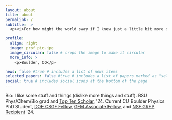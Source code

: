 ```yaml
---
layout: about
title: about
permalink: /
subtitle:  >
  <p><i>For how might the world sway if I knew just a little bit more of everything.<i><p> #<a href='#'>Affiliations</a>.

profile:
  align: right
  image: prof_pic.jpg
  image_circular: false # crops the image to make it circular
  more_info: >
    <p>Boulder, CO</p>

news: false #true # includes a list of news items
selected_papers: false #true # includes a list of papers marked as "selected={true}"
social: true # includes social icons at the bottom of the page
---
```

Bio: I like some stuff and things (dislike more things and stuff). BSU Phys/Chem/Bio grad and [Top Ten Scholar](https://www.boisestate.edu/alumni/awards-and-scholarships/top-ten-scholars/sevio/), '24. Current CU Boulder Physics PhD Student, [DOE CSGF Fellow](https://www.krellinst.org/csgf/about-doe-csgf/news-events/2024-incoming-class), [GEM Associate Fellow](https://www.gemfellowship.org/2023-gem-fellows/#a), and [NSF GRFP Recipient](https://www.research.gov/grfp/AwardeeList.do) '24.

<!-- Write your biography here. Tell the world about yourself. Link to your favorite [subreddit](http://reddit.com). You can put a picture in, too. The code is already in, just name your picture `prof_pic.jpg` and put it in the `img/` folder. -->

<!-- Put your address / P.O. box / other info right below your picture. You can also disable any of these elements by editing `profile` property of the YAML header of your `_pages/about.md`. Edit `_bibliography/papers.bib` and Jekyll will render your [publications page](/al-folio/publications/) automatically. -->

<!-- Link to your social media connections, too. This theme is set up to use [Font Awesome icons](https://fontawesome.com/) and [Academicons](https://jpswalsh.github.io/academicons/), like the ones below. Add your Facebook, Twitter, LinkedIn, Google Scholar, or just disable all of them. -->
